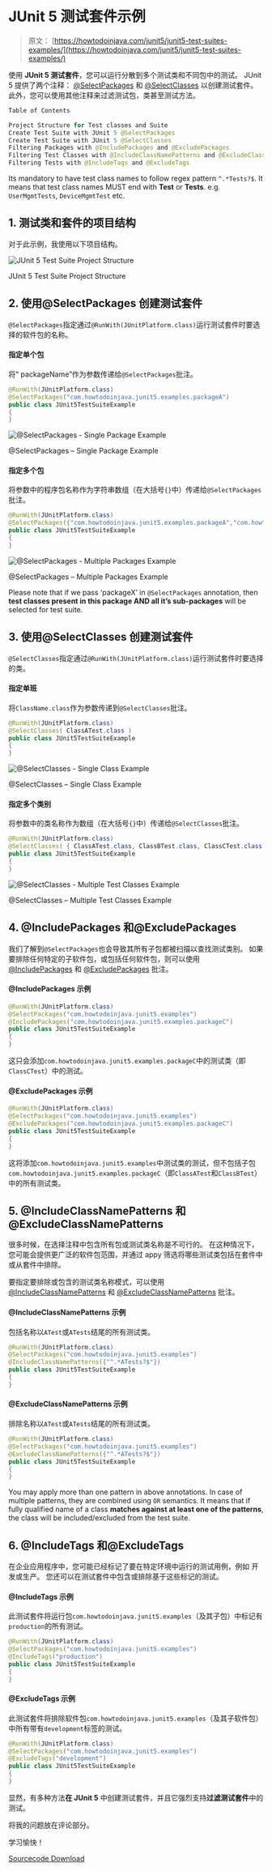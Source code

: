 # JUnit 5 测试套件示例

> 原文： [https://howtodoinjava.com/junit5/junit5-test-suites-examples/](https://howtodoinjava.com/junit5/junit5-test-suites-examples/)

使用 **JUnit 5 测试套件**，您可以运行分散到多个测试类和不同包中的测试。 JUnit 5 提供了两个注释： [@SelectPackages](http://junit.org/junit5/docs/current/api/index.html?org/junit/platform/runner/SelectPackages.html) 和 [@SelectClasses](http://junit.org/junit5/docs/current/api/index.html?org/junit/platform/runner/SelectClasses.html) 以创建测试套件。 此外，您可以使用其他注释来过滤测试包，类甚至测试方法。

```java
Table of Contents

Project Structure for Test classes and Suite
Create Test Suite with JUnit 5 @SelectPackages
Create Test Suite with JUnit 5 @SelectClasses
Filtering Packages with @IncludePackages and @ExcludePackages
Filtering Test Classes with @IncludeClassNamePatterns and @ExcludeClassNamePatterns
Filtering Tests with @IncludeTags and @ExcludeTags
```

Its mandatory to have test class names to follow regex pattern `^.*Tests?$`. It means that test class names MUST end with **Test** or **Tests**. e.g. `UserMgmtTests`, `DeviceMgmtTest` etc.

## 1\. 测试类和套件的项目结构

对于此示例，我使用以下项目结构。

![JUnit 5 Test Suite Project Structure](img/afb801e2a7677f26c4c2fa69d2902a04.png)

JUnit 5 Test Suite Project Structure



## 2\. 使用@SelectPackages 创建测试套件

`@SelectPackages`指定通过`@RunWith(JUnitPlatform.class)`运行测试套件时要选择的软件包的名称。

#### 指定单个包

将“ packageName”作为参数传递给`@SelectPackages`批注。

```java
@RunWith(JUnitPlatform.class)
@SelectPackages("com.howtodoinjava.junit5.examples.packageA") 
public class JUnit5TestSuiteExample 
{
}

```

![@SelectPackages - Single Package Example](img/077bf64db3fe32ef5528c68cbb15a72e.png)

@SelectPackages – Single Package Example



#### 指定多个包

将参数中的程序包名称作为字符串数组（在大括号`{}`中）传递给`@SelectPackages`批注。

```java
@RunWith(JUnitPlatform.class)
@SelectPackages({"com.howtodoinjava.junit5.examples.packageA","com.howtodoinjava.junit5.examples.packageB"}) 
public class JUnit5TestSuiteExample 
{
}

```

![@SelectPackages - Multiple Packages Example](img/e96e610844c9b44c75a62ba8709804a4.png)

@SelectPackages – Multiple Packages Example



Please note that if we pass ‘packageX’ in `@SelectPackages` annotation, then **test classes present in this package AND all it’s sub-packages** will be selected for test suite.

## 3\. 使用@SelectClasses 创建测试套件

`@SelectClasses`指定通过`@RunWith(JUnitPlatform.class)`运行测试套件时要选择的类。

#### 指定单班

将`ClassName.class`作为参数传递到`@SelectClasses`批注。

```java
@RunWith(JUnitPlatform.class)
@SelectClasses( ClassATest.class )
public class JUnit5TestSuiteExample 
{
}

```

![@SelectClasses - Single Class Example](img/94e42e360ea142a1079b36d2dc5549e6.png)

@SelectClasses – Single Class Example



#### 指定多个类别

将参数中的类名称作为数组（在大括号`{}`中）传递给`@SelectClasses`批注。

```java
@RunWith(JUnitPlatform.class)
@SelectClasses( { ClassATest.class, ClassBTest.class, ClassCTest.class } )
public class JUnit5TestSuiteExample 
{
}

```

![@SelectClasses - Multiple Test Classes Example](img/af170c949617666aadbdfc4a63c430dc.png)

@SelectClasses – Multiple Test Classes Example



## 4\. @IncludePackages 和@ExcludePackages

我们了解到`@SelectPackages`也会导致其所有子包都被扫描以查找测试类别。 如果要排除任何特定的子软件包，或包括任何软件包，则可以使用 [@IncludePackages](http://junit.org/junit5/docs/current/api/org/junit/platform/suite/api/IncludePackages.html) 和 [@ExcludePackages](http://junit.org/junit5/docs/current/api/org/junit/platform/suite/api/ExcludePackages.html) 批注。

#### @IncludePackages 示例

```java
@RunWith(JUnitPlatform.class)
@SelectPackages("com.howtodoinjava.junit5.examples")
@IncludePackages("com.howtodoinjava.junit5.examples.packageC")
public class JUnit5TestSuiteExample 
{
}

```

这只会添加`com.howtodoinjava.junit5.examples.packageC`中的测试类（即`ClassCTest`）中的测试。

#### @ExcludePackages 示例

```java
@RunWith(JUnitPlatform.class)
@SelectPackages("com.howtodoinjava.junit5.examples")
@ExcludePackages("com.howtodoinjava.junit5.examples.packageC")
public class JUnit5TestSuiteExample 
{
}

```

这将添加`com.howtodoinjava.junit5.examples`中测试类的测试，但不包括子包`com.howtodoinjava.junit5.examples.packageC`（即`ClassATest`和`ClassBTest`）中的所有测试类。

## 5\. @IncludeClassNamePatterns 和@ExcludeClassNamePatterns

很多时候，在选择注释中包含所有包或测试类名称是不可行的。 在这种情况下，您可能会提供更广泛的软件包范围，并通过 appy 筛选将哪些测试类包括在套件中或从套件中排除。

要指定要排除或包含的测试类名称模式，可以使用 [@IncludeClassNamePatterns](http://junit.org/junit5/docs/current/api/org/junit/platform/suite/api/IncludeClassNamePatterns.html) 和 [@ExcludeClassNamePatterns](http://junit.org/junit5/docs/current/api/org/junit/platform/suite/api/ExcludeClassNamePatterns.html) 批注。

#### @IncludeClassNamePatterns 示例

包括名称以`ATest`或`ATests`结尾的所有测试类。

```java
@RunWith(JUnitPlatform.class)
@SelectPackages("com.howtodoinjava.junit5.examples")
@IncludeClassNamePatterns({"^.*ATests?$"})
public class JUnit5TestSuiteExample 
{
}

```

#### @ExcludeClassNamePatterns 示例

排除名称以`ATest`或`ATests`结尾的所有测试类。

```java
@RunWith(JUnitPlatform.class)
@SelectPackages("com.howtodoinjava.junit5.examples")
@ExcludeClassNamePatterns({"^.*ATests?$"})
public class JUnit5TestSuiteExample 
{
}

```

You may apply more than one pattern in above annotations. In case of multiple patterns, they are combined using `OR` semantics. It means that if fully qualified name of a class **matches against at least one of the patterns**, the class will be included/excluded from the test suite.

## 6\. @IncludeTags 和@ExcludeTags

在企业应用程序中，您可能已经标记了要在特定环境中运行的测试用例，例如 开发或生产。 您还可以在测试套件中包含或排除基于这些标记的测试。

#### @IncludeTags 示例

此测试套件将运行包`com.howtodoinjava.junit5.examples`（及其子包）中标记有`production`的所有测试。

```java
@RunWith(JUnitPlatform.class)
@SelectPackages("com.howtodoinjava.junit5.examples")
@IncludeTags("production")
public class JUnit5TestSuiteExample 
{
}

```

#### @ExcludeTags 示例

此测试套件将排除软件包`com.howtodoinjava.junit5.examples`（及其子软件包）中所有带有`development`标签的测试。

```java
@RunWith(JUnitPlatform.class)
@SelectPackages("com.howtodoinjava.junit5.examples")
@ExcludeTags("development")
public class JUnit5TestSuiteExample 
{
}

```

显然，有多种方法**在 JUnit 5** 中创建测试套件，并且它强烈支持**过滤测试套件**中的测试。

将我的问题放在评论部分。

学习愉快！

[Sourcecode Download](https://github.com/lokeshgupta1981/Junit5Examples/tree/master/JUnit5Examples)